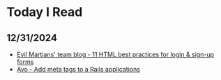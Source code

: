 # Today I Read

## 12/31/2024
- [Evil Martians' team blog - 11 HTML best practices for login & sign-up forms](https://evilmartians.com/chronicles/html-best-practices-for-login-and-signup-forms)
- [Avo - Add meta tags to a Rails applications](https://avohq.io/blog/meta-tags-rails)
